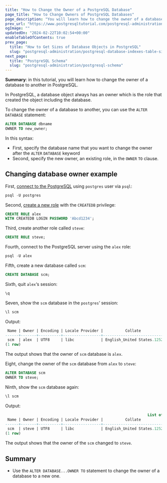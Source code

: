 ```yaml
---
title: "How to Change the Owner of a PostgreSQL Database"
page_title: "How to Change Owners of PostgreSQL Databases"
page_description: "You will learn how to change the owner of a database to another in PostgreSQL using the ALTER DATABASE...OWNER TO statement."
prev_url: "https://www.postgresqltutorial.com/postgresql-administration/postgres-change-database-owner/"
ogImage: ""
updatedOn: "2024-02-22T10:02:54+00:00"
enableTableOfContents: true
prev_page: 
  title: "How to Get Sizes of Database Objects in PostgreSQL"
  slug: "postgresql-administration/postgresql-database-indexes-table-size"
next_page: 
  title: "PostgreSQL Schema"
  slug: "postgresql-administration/postgresql-schema"
---
```





**Summary**: in this tutorial, you will learn how to change the owner of a database to another in PostgreSQL.

In PostgreSQL, a database object always has an owner which is the role that created the object including the database.

To change the owner of a database to another, you can use the `ALTER` `DATABASE` statement:


```sql
ALTER DATABASE dbname
OWNER TO new_owner;
```
In this syntax:

* First, specify the database name that you want to change the owner after the `ALTER` `DATABASE` keyword
* Second, specify the new owner, an existing role, in the `OWNER` `TO` clause.


## Changing database owner example

First, [connect to the PostgreSQL](../postgresql-getting-started/connect-to-postgresql-database) using `postgres` user via `psql`:


```sql
psql -U postgres
```
Second, [create a new role](postgresql-roles) with the `CREATEDB` privilege:


```sql
CREATE ROLE alex 
WITH CREATEDB LOGIN PASSWORD 'Abcd1234';
```
Third, create another role called `steve`:


```sql
CREATE ROLE steve;
```
Fourth, connect to the PostgreSQL server using the `alex` role:


```sql
psql -U alex
```
Fifth, create a new database called `scm`:


```sql
CREATE DATABASE scm;
```
Sixth, quit `alex`‘s session:


```sql
\q
```
Seven, show the `scm` database in the `postgres`‘ session:


```sql
\l scm
```
Output:


```sql
 Name | Owner | Encoding | Locale Provider |          Collate           |           Ctype            | ICU Locale | ICU Rules | Access privileges
------+-------+----------+-----------------+----------------------------+----------------------------+------------+-----------+-------------------
 scm  | alex  | UTF8     | libc            | English_United States.1252 | English_United States.1252 |            |           |
(1 row)
```
The output shows that the owner of `scm` database is `alex`.

Eight, change the owner of the `scm` database from `alex` to `steve`:


```sql
ALTER DATABASE scm
OWNER TO steve;
```
Ninth, show the `scm` database again:


```sql
\l scm
```
Output:


```sql
                                                                List of databases
 Name | Owner | Encoding | Locale Provider |          Collate           |           Ctype            | ICU Locale | ICU Rules | Access privileges
------+-------+----------+-----------------+----------------------------+----------------------------+------------+-----------+-------------------
 scm  | steve | UTF8     | libc            | English_United States.1252 | English_United States.1252 |            |           |
(1 row)
```
The output shows that the owner of the `scm` changed to `steve`.


## Summary

* Use the `ALTER DATABASE...OWNER TO` statement to change the owner of a database to a new one.

